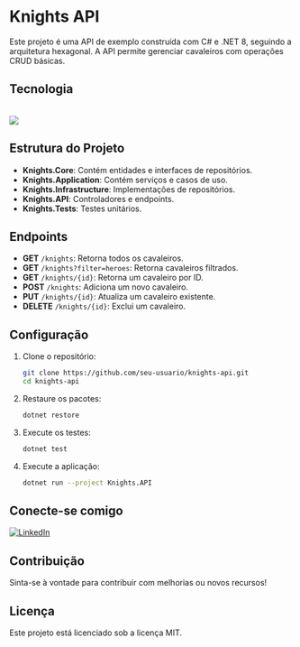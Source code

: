 # Knights API

Este projeto é uma API de exemplo construída com C# e .NET 8, seguindo a arquitetura hexagonal. A API permite gerenciar cavaleiros com operações CRUD básicas.

## Tecnologia
</br>
<div>
  <img src="https://skillicons.dev/icons?i=vscode,dotnet,cs,git,github,mongodb,docker,kubernetes,&perline=8" />
</div>

## Estrutura do Projeto

- **Knights.Core**: Contém entidades e interfaces de repositórios.
- **Knights.Application**: Contém serviços e casos de uso.
- **Knights.Infrastructure**: Implementações de repositórios.
- **Knights.API**: Controladores e endpoints.
- **Knights.Tests**: Testes unitários.

## Endpoints

- **GET** `/knights`: Retorna todos os cavaleiros.
- **GET** `/knights?filter=heroes`: Retorna cavaleiros filtrados.
- **GET** `/knights/{id}`: Retorna um cavaleiro por ID.
- **POST** `/knights`: Adiciona um novo cavaleiro.
- **PUT** `/knights/{id}`: Atualiza um cavaleiro existente.
- **DELETE** `/knights/{id}`: Exclui um cavaleiro.

## Configuração

1. Clone o repositório:
    ```sh
    git clone https://github.com/seu-usuario/knights-api.git
    cd knights-api
    ```

2. Restaure os pacotes:
    ```sh
    dotnet restore
    ```

3. Execute os testes:
    ```sh
    dotnet test
    ```

4. Execute a aplicação:
    ```sh
    dotnet run --project Knights.API
    ```
## Conecte-se comigo
[![LinkedIn](https://img.shields.io/badge/LinkedIn-000?style=for-the-badge&logo=linkedin&logoColor=0E76A8)](www.linkedin.com/in/augustocesarribeirofreire/)

## Contribuição

Sinta-se à vontade para contribuir com melhorias ou novos recursos!

## Licença

Este projeto está licenciado sob a licença MIT.